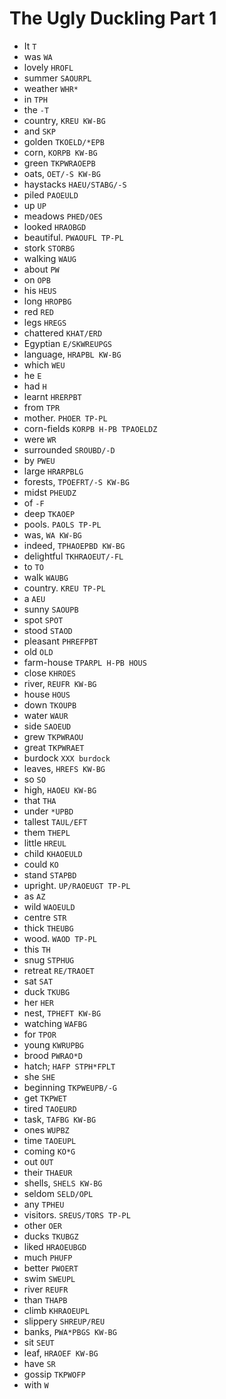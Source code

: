 # The Ugly Duckling Part 1

* It `T`
* was `WA`
* lovely `HROFL`
* summer `SAOURPL`
* weather `WHR*`
* in `TPH`
* the `-T`
* country, `KREU KW-BG`
* and `SKP`
* golden `TKOELD/*EPB`
* corn, `KORPB KW-BG`
* green `TKPWRAOEPB`
* oats, `OET/-S KW-BG`
* haystacks `HAEU/STABG/-S`
* piled `PAOEULD`
* up `UP`
* meadows `PHED/OES`
* looked `HRAOBGD`
* beautiful. `PWAOUFL TP-PL`
* stork `STORBG`
* walking `WAUG`
* about `PW`
* on `OPB`
* his `HEUS`
* long `HROPBG`
* red `RED`
* legs `HREGS`
* chattered `KHAT/ERD`
* Egyptian `E/SKWREUPGS`
* language, `HRAPBL KW-BG`
* which `WEU`
* he `E`
* had `H`
* learnt `HRERPBT`
* from `TPR`
* mother. `PHOER TP-PL`
* corn-fields `KORPB H-PB TPAOELDZ`
* were `WR`
* surrounded `SROUBD/-D`
* by `PWEU`
* large `HRARPBLG`
* forests, `TPOEFRT/-S KW-BG`
* midst `PHEUDZ`
* of `-F`
* deep `TKAOEP`
* pools. `PAOLS TP-PL`
* was, `WA KW-BG`
* indeed, `TPHAOEPBD KW-BG`
* delightful `TKHRAOEUT/-FL`
* to `TO`
* walk `WAUBG`
* country. `KREU TP-PL`
* a `AEU`
* sunny `SAOUPB`
* spot `SPOT`
* stood `STAOD`
* pleasant `PHREFPBT`
* old `OLD`
* farm-house `TPARPL H-PB HOUS`
* close `KHROES`
* river, `REUFR KW-BG`
* house `HOUS`
* down `TKOUPB`
* water `WAUR`
* side `SAOEUD`
* grew `TKPWRAOU`
* great `TKPWRAET`
* burdock `XXX burdock`
* leaves, `HREFS KW-BG`
* so `SO`
* high, `HAOEU KW-BG`
* that `THA`
* under `*UPBD`
* tallest `TAUL/EFT`
* them `THEPL`
* little `HREUL`
* child `KHAOEULD`
* could `KO`
* stand `STAPBD`
* upright. `UP/RAOEUGT TP-PL`
* as `AZ`
* wild `WAOEULD`
* centre `STR`
* thick `THEUBG`
* wood. `WAOD TP-PL`
* this `TH`
* snug `STPHUG`
* retreat `RE/TRAOET`
* sat `SAT`
* duck `TKUBG`
* her `HER`
* nest, `TPHEFT KW-BG`
* watching `WAFBG`
* for `TPOR`
* young `KWRUPBG`
* brood `PWRAO*D`
* hatch; `HAFP STPH*FPLT`
* she `SHE`
* beginning `TKPWEUPB/-G`
* get `TKPWET`
* tired `TAOEURD`
* task, `TAFBG KW-BG`
* ones `WUPBZ`
* time `TAOEUPL`
* coming `KO*G`
* out `OUT`
* their `THAEUR`
* shells, `SHELS KW-BG`
* seldom `SELD/OPL`
* any `TPHEU`
* visitors. `SREUS/TORS TP-PL`
* other `OER`
* ducks `TKUBGZ`
* liked `HRAOEUBGD`
* much `PHUFP`
* better `PWOERT`
* swim `SWEUPL`
* river `REUFR`
* than `THAPB`
* climb `KHRAOEUPL`
* slippery `SHREUP/REU`
* banks, `PWA*PBGS KW-BG`
* sit `SEUT`
* leaf, `HRAOEF KW-BG`
* have `SR`
* gossip `TKPWOFP`
* with `W`
